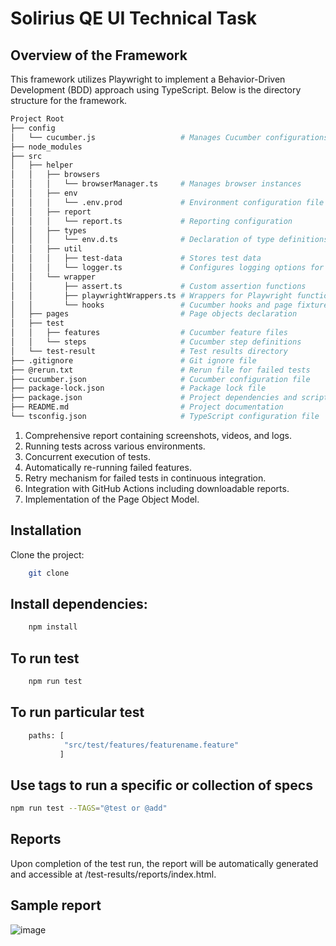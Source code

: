 # Solirius QE UI Technical Task

## Overview of the Framework
This framework utilizes Playwright to implement a Behavior-Driven Development (BDD) approach using TypeScript. Below is the directory structure for the framework.

```bash
Project Root
├── config
│   └── cucumber.js                   # Manages Cucumber configurations
├── node_modules
├── src
│   ├── helper
│   │   ├── browsers
│   │   │   └── browserManager.ts     # Manages browser instances
│   │   ├── env
│   │   │   └── .env.prod             # Environment configuration file for production
│   │   ├── report
│   │   │   └── report.ts             # Reporting configuration
│   │   ├── types
│   │   │   └── env.d.ts              # Declaration of type definitions for environment variables
│   │   ├── util
│   │   │   ├── test-data             # Stores test data
│   │   │   └── logger.ts             # Configures logging options for Winston
│   │   └── wrapper
│   │       ├── assert.ts             # Custom assertion functions
│   │       ├── playwrightWrappers.ts # Wrappers for Playwright functions
│   │       └── hooks                 # Cucumber hooks and page fixtures
│   ├── pages                         # Page objects declaration
│   ├── test
│   │   ├── features                  # Cucumber feature files
│   │   └── steps                     # Cucumber step definitions
│   └── test-result                   # Test results directory
├── .gitignore                        # Git ignore file
├── @rerun.txt                        # Rerun file for failed tests
├── cucumber.json                     # Cucumber configuration file
├── package-lock.json                 # Package lock file
├── package.json                      # Project dependencies and scripts
├── README.md                         # Project documentation
└── tsconfig.json                     # TypeScript configuration file
```

1. Comprehensive report containing screenshots, videos, and logs.
2. Running tests across various environments.
3. Concurrent execution of tests.
4. Automatically re-running failed features.
5. Retry mechanism for failed tests in continuous integration.
6. Integration with GitHub Actions including downloadable reports.
7. Implementation of the Page Object Model.

## Installation
Clone the project:
```bash
    git clone 
```

## Install dependencies:
```bash
    npm install
```
## To run test
```bash
    npm run test
```
## To run particular test
```bash
    paths: [
            "src/test/features/featurename.feature"
           ] 
```
## Use tags to run a specific or collection of specs
```bash
npm run test --TAGS="@test or @add"
```

## Reports
Upon completion of the test run, the report will be automatically generated and accessible at /test-results/reports/index.html.

## Sample report
![image](https://github.com/ortoniKC/Playwright_Cucumber_TS/assets/58769833/da2d9f5a-85e7-4695-8ce2-3378b692afc4)